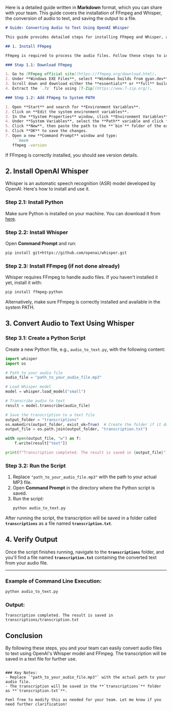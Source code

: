 Here is a detailed guide written in **Markdown** format, which you can share with your team. This guide covers the installation of FFmpeg and Whisper, the conversion of audio to text, and saving the output to a file.

```markdown
# Guide: Converting Audio to Text Using OpenAI Whisper

This guide provides detailed steps for installing FFmpeg and Whisper, and converting an audio file to text using Whisper. The output will be stored in a file.

## 1. Install FFmpeg

FFmpeg is required to process the audio files. Follow these steps to install FFmpeg on Windows.

### Step 1.1: Download FFmpeg

1. Go to [FFmpeg official site](https://ffmpeg.org/download.html).
2. Under **Windows EXE Files**, select **Windows builds from gyan.dev**.
3. Scroll down and download either the **essentials** or **full** build (e.g., `ffmpeg-git-full.7z`).
4. Extract the `.7z` file using [7-Zip](https://www.7-zip.org/).

### Step 1.2: Add FFmpeg to System PATH

1. Open **Start** and search for **Environment Variables**.
2. Click on **Edit the system environment variables**.
3. In the **System Properties** window, click **Environment Variables**.
4. Under **System Variables**, select the **Path** variable and click **Edit**.
5. Click **New**, then paste the path to the **`bin`** folder of the extracted FFmpeg files (e.g., `C:\path\to\ffmpeg\bin`).
6. Click **OK** to save the changes.
7. Open a new **Command Prompt** window and type:
   ```bash
   ffmpeg -version
   ```
   If FFmpeg is correctly installed, you should see version details.

## 2. Install OpenAI Whisper

Whisper is an automatic speech recognition (ASR) model developed by OpenAI. Here's how to install and use it.

### Step 2.1: Install Python

Make sure Python is installed on your machine. You can download it from [here](https://www.python.org/downloads/).

### Step 2.2: Install Whisper

Open **Command Prompt** and run:
```bash
pip install git+https://github.com/openai/whisper.git
```

### Step 2.3: Install FFmpeg (if not done already)

Whisper requires FFmpeg to handle audio files. If you haven't installed it yet, install it with:
```bash
pip install ffmpeg-python
```

Alternatively, make sure FFmpeg is correctly installed and available in the system PATH.

## 3. Convert Audio to Text Using Whisper

### Step 3.1: Create a Python Script

Create a new Python file, e.g., `audio_to_text.py`, with the following content:

```python
import whisper
import os

# Path to your audio file
audio_file = "path_to_your_audio_file.mp3"

# Load Whisper model
model = whisper.load_model("small")

# Transcribe audio to text
result = model.transcribe(audio_file)

# Save the transcription to a text file
output_folder = "transcriptions"
os.makedirs(output_folder, exist_ok=True)  # Create the folder if it doesn't exist
output_file = os.path.join(output_folder, "transcription.txt")

with open(output_file, "w") as f:
    f.write(result["text"])

print(f"Transcription completed. The result is saved in {output_file}")
```

### Step 3.2: Run the Script

1. Replace `"path_to_your_audio_file.mp3"` with the path to your actual MP3 file.
2. Open **Command Prompt** in the directory where the Python script is saved.
3. Run the script:
   ```bash
   python audio_to_text.py
   ```

After running the script, the transcription will be saved in a folder called **`transcriptions`** as a file named **`transcription.txt`**.

## 4. Verify Output

Once the script finishes running, navigate to the **`transcriptions`** folder, and you'll find a file named **`transcription.txt`** containing the converted text from your audio file.

---

### Example of Command Line Execution:

```bash
python audio_to_text.py
```

### Output:

```
Transcription completed. The result is saved in transcriptions/transcription.txt
```

## Conclusion

By following these steps, you and your team can easily convert audio files to text using OpenAI's Whisper model and FFmpeg. The transcription will be saved in a text file for further use.
```

### Key Notes:
- Replace `"path_to_your_audio_file.mp3"` with the actual path to your audio file.
- The transcription will be saved in the **`transcriptions`** folder as **`transcription.txt`**.

Feel free to modify this as needed for your team. Let me know if you need further clarification!